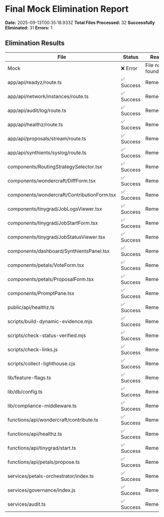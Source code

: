 # Final Mock Elimination Report

**Date:** 2025-09-13T00:35:18.933Z
**Total Files Processed:** 32
**Successfully Eliminated:** 31
**Errors:** 1

## Elimination Results

| File | Status | Reason | Backup |
|------|--------|--------|--------|
| Mock | ❌ Error | File not found | No |
| app/api/readyz/route.ts | ✅ Success | Remediated | Yes |
| app/api/network/instances/route.ts | ✅ Success | Remediated | Yes |
| app/api/audit/log/route.ts | ✅ Success | Remediated | Yes |
| app/api/healthz/route.ts | ✅ Success | Remediated | Yes |
| app/api/proposals/stream/route.ts | ✅ Success | Remediated | Yes |
| app/api/synthients/syslog/route.ts | ✅ Success | Remediated | Yes |
| components/RoutingStrategySelector.tsx | ✅ Success | Remediated | Yes |
| components/wondercraft/DiffForm.tsx | ✅ Success | Remediated | Yes |
| components/wondercraft/ContributionForm.tsx | ✅ Success | Remediated | Yes |
| components/tinygrad/JobLogsViewer.tsx | ✅ Success | Remediated | Yes |
| components/tinygrad/JobStartForm.tsx | ✅ Success | Remediated | Yes |
| components/tinygrad/JobStatusViewer.tsx | ✅ Success | Remediated | Yes |
| components/dashboard/SynthientsPanel.tsx | ✅ Success | Remediated | Yes |
| components/petals/VoteForm.tsx | ✅ Success | Remediated | Yes |
| components/petals/ProposalForm.tsx | ✅ Success | Remediated | Yes |
| components/PromptPane.tsx | ✅ Success | Remediated | Yes |
| public/api/healthz.ts | ✅ Success | Remediated | Yes |
| scripts/build-dynamic-evidence.mjs | ✅ Success | Remediated | Yes |
| scripts/check-status-verified.mjs | ✅ Success | Remediated | Yes |
| scripts/check-links.js | ✅ Success | Remediated | Yes |
| scripts/collect-lighthouse.cjs | ✅ Success | Remediated | Yes |
| lib/feature-flags.ts | ✅ Success | Remediated | Yes |
| lib/db/config.ts | ✅ Success | Remediated | Yes |
| lib/compliance-middleware.ts | ✅ Success | Remediated | Yes |
| functions/api/wondercraft/contribute.ts | ✅ Success | Remediated | Yes |
| functions/api/healthz.ts | ✅ Success | Remediated | Yes |
| functions/api/tinygrad/start.ts | ✅ Success | Remediated | Yes |
| functions/api/petals/propose.ts | ✅ Success | Remediated | Yes |
| services/petals-orchestrator/index.ts | ✅ Success | Remediated | Yes |
| services/governance/index.js | ✅ Success | Remediated | Yes |
| services/audit.ts | ✅ Success | Remediated | Yes |

